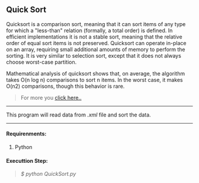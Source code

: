 ## Quick Sort


Quicksort is a comparison sort, meaning that it can sort items of any type for which a "less-than" relation (formally, a total order) is defined. In efficient implementations it is not a stable sort, meaning that the relative order of equal sort items is not preserved. Quicksort can operate in-place on an array, requiring small additional amounts of memory to perform the sorting. It is very similar to selection sort, except that it does not always choose worst-case partition.

Mathematical analysis of quicksort shows that, on average, the algorithm takes O(n log n) comparisons to sort n items. In the worst case, it makes O(n2) comparisons, though this behavior is rare.

> For more you [click here..](https://en.wikipedia.org/wiki/Quicksort)
___

This program will read data from *.xml* file and sort the data.

___

#### Requirenments:
 1. Python

#### Executtion Step:
> *$ python QuickSort.py*
